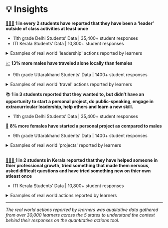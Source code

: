 # 💡 Insights

[🧑‍🤝‍🧑](https://emojipedia.org/people-holding-hands) **1 in every 2 students have reported that they have been a ‘leader’ outside of class activities at least once**

* 11th grade Delhi Students’ Data | 35,400+ student responses
* ITI Kerala Students’ Data | 10,800+ student responses

<details>

<summary>Examples of real world 'leadership' actions reported by learners</summary>

* Captaining sports teams - cricket, football, etc,&#x20;
* Cultural - dance, music, poem recitation&#x20;
* Extra curriculars - Clubs and organisations, student elections
* Positions of Civic Responsibility - NSS, NCC, SFI (Students' Federation of India)

</details>



[📈](https://emojipedia.org/chart-increasing) **13% more males have traveled alone locally than females**&#x20;

* 9th grade Uttarakhand Students’ Data | 1400+ student responses

<details>

<summary>Examples of real world 'travel' actions reported by learners</summary>

* Sightseeing and Leisure - Exploring parks&#x20;
* Visiting family relatives and family events
* Solo shopping and market exploration

</details>



📚 **1 in 3 students reported that they wanted to, but didn’t have an opportunity to start a personal project, do public-speaking, engage in extracurricular leadership, help others and learn a new skill.**

* 11th grade Delhi Students’ Data | 35,400+ student responses



[👩](https://emojipedia.org/woman) **8% more females have started a personal project as compared to males**

* 9th grade Uttarakhand Students’ Data | 1400+ student responses

<details>

<summary>Examples of real world 'projects' reported by learners</summary>

A majority of females indicated that they have embraced creating handmade items and engaging in crafts, such as art projects, jewelry design, and home decor, as their personal pursuits.

</details>

[\
🧑‍🤝‍🧑 ](https://emojipedia.org/people-holding-hands)**1 in 2 students in Kerala reported that they have helped someone in thier professional growth, tried something that made them nervous, asked difficult questions and have tried something new on thier own atleast once**

* ITI Kerala Students’ Data | 10,800+ student responses

<details>

<summary>Examples of real world actions reported by learners</summary>

* Academic assistance: Helping with tutoring, explaining concepts, homework, assignments,
* Career guidance:  Offering guidance on career paths, professions, job markets, resume writing, and interview preparation
* Other: Providing emotional support, personal advice

</details>

***

_The real world actions reported by learners was qualitative data gathered from over 30,000 learners across the 5 states to understand the context behind their responses on the quantitative actions tool._
